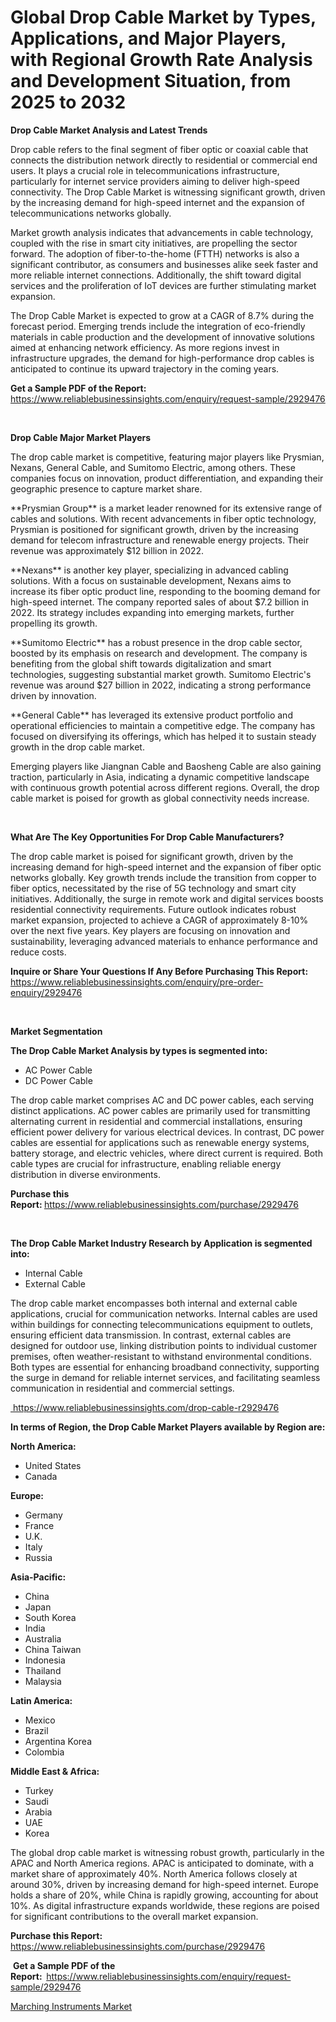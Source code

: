 <p><h1>Global Drop Cable Market by Types, Applications, and Major Players, with Regional Growth Rate Analysis and Development Situation, from 2025 to 2032</h1></p><p><strong>Drop Cable Market Analysis and Latest Trends</strong></p>
<p><p>Drop cable refers to the final segment of fiber optic or coaxial cable that connects the distribution network directly to residential or commercial end users. It plays a crucial role in telecommunications infrastructure, particularly for internet service providers aiming to deliver high-speed connectivity. The Drop Cable Market is witnessing significant growth, driven by the increasing demand for high-speed internet and the expansion of telecommunications networks globally.</p><p>Market growth analysis indicates that advancements in cable technology, coupled with the rise in smart city initiatives, are propelling the sector forward. The adoption of fiber-to-the-home (FTTH) networks is also a significant contributor, as consumers and businesses alike seek faster and more reliable internet connections. Additionally, the shift toward digital services and the proliferation of IoT devices are further stimulating market expansion.</p><p>The Drop Cable Market is expected to grow at a CAGR of 8.7% during the forecast period. Emerging trends include the integration of eco-friendly materials in cable production and the development of innovative solutions aimed at enhancing network efficiency. As more regions invest in infrastructure upgrades, the demand for high-performance drop cables is anticipated to continue its upward trajectory in the coming years.</p></p>
<p><strong>Get a Sample PDF of the Report:&nbsp;</strong> <a href="https://www.reliablebusinessinsights.com/enquiry/request-sample/2929476?utm_campaign=3259&utm_medium=2&utm_source=Github&utm_content=ia&utm_term=12032025&utm_id=drop-cable">https://www.reliablebusinessinsights.com/enquiry/request-sample/2929476</a></p>
<p>&nbsp;</p>
<p><strong>Drop Cable Major Market Players</strong></p>
<p><p>The drop cable market is competitive, featuring major players like Prysmian, Nexans, General Cable, and Sumitomo Electric, among others. These companies focus on innovation, product differentiation, and expanding their geographic presence to capture market share.</p><p>**Prysmian Group** is a market leader renowned for its extensive range of cables and solutions. With recent advancements in fiber optic technology, Prysmian is positioned for significant growth, driven by the increasing demand for telecom infrastructure and renewable energy projects. Their revenue was approximately $12 billion in 2022.</p><p>**Nexans** is another key player, specializing in advanced cabling solutions. With a focus on sustainable development, Nexans aims to increase its fiber optic product line, responding to the booming demand for high-speed internet. The company reported sales of about $7.2 billion in 2022. Its strategy includes expanding into emerging markets, further propelling its growth.</p><p>**Sumitomo Electric** has a robust presence in the drop cable sector, boosted by its emphasis on research and development. The company is benefiting from the global shift towards digitalization and smart technologies, suggesting substantial market growth. Sumitomo Electric's revenue was around $27 billion in 2022, indicating a strong performance driven by innovation.</p><p>**General Cable** has leveraged its extensive product portfolio and operational efficiencies to maintain a competitive edge. The company has focused on diversifying its offerings, which has helped it to sustain steady growth in the drop cable market.</p><p>Emerging players like Jiangnan Cable and Baosheng Cable are also gaining traction, particularly in Asia, indicating a dynamic competitive landscape with continuous growth potential across different regions. Overall, the drop cable market is poised for growth as global connectivity needs increase.</p></p>
<p>&nbsp;</p>
<p><strong>What Are The Key Opportunities For Drop Cable Manufacturers?</strong></p>
<p><p>The drop cable market is poised for significant growth, driven by the increasing demand for high-speed internet and the expansion of fiber optic networks globally. Key growth trends include the transition from copper to fiber optics, necessitated by the rise of 5G technology and smart city initiatives. Additionally, the surge in remote work and digital services boosts residential connectivity requirements. Future outlook indicates robust market expansion, projected to achieve a CAGR of approximately 8-10% over the next five years. Key players are focusing on innovation and sustainability, leveraging advanced materials to enhance performance and reduce costs.</p></p>
<p><strong>Inquire or Share Your Questions If Any Before Purchasing This Report:</strong> <a href="https://www.reliablebusinessinsights.com/enquiry/pre-order-enquiry/2929476?utm_campaign=3259&utm_medium=2&utm_source=Github&utm_content=ia&utm_term=12032025&utm_id=drop-cable">https://www.reliablebusinessinsights.com/enquiry/pre-order-enquiry/2929476</a></p>
<p>&nbsp;</p>
<p><strong>Market Segmentation</strong></p>
<p><strong>The Drop Cable Market Analysis by types is segmented into:</strong></p>
<p><ul><li>AC Power Cable</li><li>DC Power Cable</li></ul></p>
<p><p>The drop cable market comprises AC and DC power cables, each serving distinct applications. AC power cables are primarily used for transmitting alternating current in residential and commercial installations, ensuring efficient power delivery for various electrical devices. In contrast, DC power cables are essential for applications such as renewable energy systems, battery storage, and electric vehicles, where direct current is required. Both cable types are crucial for infrastructure, enabling reliable energy distribution in diverse environments.</p></p>
<p><strong>Purchase this Report:&nbsp;</strong><a href="https://www.reliablebusinessinsights.com/purchase/2929476?utm_campaign=3259&utm_medium=2&utm_source=Github&utm_content=ia&utm_term=12032025&utm_id=drop-cable">https://www.reliablebusinessinsights.com/purchase/2929476</a></p>
<p>&nbsp;</p>
<p><strong>The Drop Cable Market Industry Research by Application is segmented into:</strong></p>
<p><ul><li>Internal Cable</li><li>External Cable</li></ul></p>
<p><p>The drop cable market encompasses both internal and external cable applications, crucial for communication networks. Internal cables are used within buildings for connecting telecommunications equipment to outlets, ensuring efficient data transmission. In contrast, external cables are designed for outdoor use, linking distribution points to individual customer premises, often weather-resistant to withstand environmental conditions. Both types are essential for enhancing broadband connectivity, supporting the surge in demand for reliable internet services, and facilitating seamless communication in residential and commercial settings.</p></p>
<p><a href="https://www.reliablebusinessinsights.com/drop-cable-r2929476?utm_campaign=3259&utm_medium=2&utm_source=Github&utm_content=ia&utm_term=12032025&utm_id=drop-cable">&nbsp;https://www.reliablebusinessinsights.com/drop-cable-r2929476</a></p>
<p><strong>In terms of Region, the Drop Cable Market Players available by Region are:</strong></p>
<p>
    <p> <strong> North America: </strong>
        <ul>
            <li>United States</li>
            <li>Canada</li>
        </ul>
        </p> 
    <p> <strong> Europe: </strong>
        <ul>
            <li>Germany</li>
            <li>France</li>
            <li>U.K.</li>
            <li>Italy</li>
            <li>Russia</li>
        </ul>
        </p> 
    <p> <strong> Asia-Pacific: </strong>
        <ul>
            <li>China</li>
            <li>Japan</li>
            <li>South Korea</li>
            <li>India</li>
            <li>Australia</li>
            <li>China Taiwan</li>
            <li>Indonesia</li>
            <li>Thailand</li>
            <li>Malaysia</li>
        </ul>
        </p> 
    <p> <strong> Latin America: </strong>
        <ul>
            <li>Mexico</li>
            <li>Brazil</li>
            <li>Argentina Korea</li>
            <li>Colombia</li>
        </ul>
        </p> 
    <p> <strong> Middle East & Africa: </strong>
        <ul>
            <li>Turkey</li>
            <li>Saudi</li>
            <li>Arabia</li>
            <li>UAE</li>
            <li>Korea</li>
        </ul>
    </p>
    </p>
<p><p>The global drop cable market is witnessing robust growth, particularly in the APAC and North America regions. APAC is anticipated to dominate, with a market share of approximately 40%. North America follows closely at around 30%, driven by increasing demand for high-speed internet. Europe holds a share of 20%, while China is rapidly growing, accounting for about 10%. As digital infrastructure expands worldwide, these regions are poised for significant contributions to the overall market expansion.</p></p>
<p><strong>Purchase this Report: </strong><a href="https://www.reliablebusinessinsights.com/purchase/2929476?utm_campaign=3259&utm_medium=2&utm_source=Github&utm_content=ia&utm_term=12032025&utm_id=drop-cable">https://www.reliablebusinessinsights.com/purchase/2929476</a></p>
<p>&nbsp;<strong>Get a Sample PDF of the Report:&nbsp;&nbsp;</strong><a href="https://www.reliablebusinessinsights.com/enquiry/request-sample/2929476?utm_campaign=3259&utm_medium=2&utm_source=Github&utm_content=ia&utm_term=12032025&utm_id=drop-cable">https://www.reliablebusinessinsights.com/enquiry/request-sample/2929476</a></p>
<p><strong></strong></p>
<p><p><a href="https://github.com/hunanuzmez/Market-Research-Report-List-1/blob/main/marching-instruments-market.md?utm_campaign=3259&utm_medium=2&utm_source=Github&utm_content=ia&utm_term=12032025&utm_id=drop-cable">Marching Instruments Market</a></p></p>